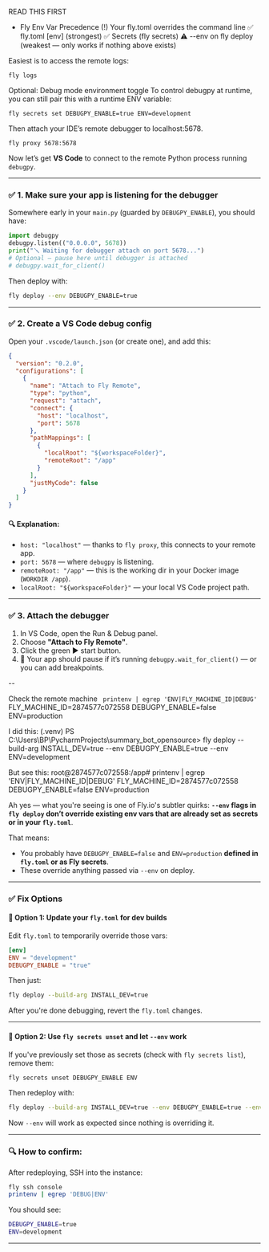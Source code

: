 READ THIS FIRST
* Fly Env Var Precedence
(!) Your fly.toml overrides the command line
✅ fly.toml [env] (strongest)
✅ Secrets (fly secrets)
⚠️ --env on fly deploy (weakest — only works if nothing above exists)




Easiest is to access the remote logs:

``fly logs``


Optional: Debug mode environment toggle
To control debugpy at runtime, you can still pair this with a runtime ENV variable:

``fly secrets set DEBUGPY_ENABLE=true ENV=development``


Then attach your IDE’s remote debugger to localhost:5678.


``fly proxy 5678:5678``


Now let’s get **VS Code** to connect to the remote Python process running `debugpy`.

---

### ✅ 1. Make sure your app is listening for the debugger

Somewhere early in your `main.py` (guarded by `DEBUGPY_ENABLE`), you should have:

```python
import debugpy
debugpy.listen(("0.0.0.0", 5678))
print("🪛 Waiting for debugger attach on port 5678...")
# Optional — pause here until debugger is attached
# debugpy.wait_for_client()
```

Then deploy with:
```bash
fly deploy --env DEBUGPY_ENABLE=true
```

---

### ✅ 2. Create a VS Code debug config

Open your `.vscode/launch.json` (or create one), and add this:

```json
{
  "version": "0.2.0",
  "configurations": [
    {
      "name": "Attach to Fly Remote",
      "type": "python",
      "request": "attach",
      "connect": {
        "host": "localhost",
        "port": 5678
      },
      "pathMappings": [
        {
          "localRoot": "${workspaceFolder}",
          "remoteRoot": "/app"
        }
      ],
      "justMyCode": false
    }
  ]
}
```

#### 🔍 Explanation:
- `host: "localhost"` — thanks to `fly proxy`, this connects to your remote app.
- `port: 5678` — where `debugpy` is listening.
- `remoteRoot: "/app"` — this is the working dir in your Docker image (`WORKDIR /app`).
- `localRoot: "${workspaceFolder}"` — your local VS Code project path.

---

### ✅ 3. Attach the debugger

1. In VS Code, open the Run & Debug panel.
2. Choose **"Attach to Fly Remote"**.
3. Click the green ► start button.
4. 🎯 Your app should pause if it’s running `debugpy.wait_for_client()` — or you can add breakpoints.

--

Check the remote machine
`` printenv | egrep 'ENV|FLY_MACHINE_ID|DEBUG'``
FLY_MACHINE_ID=2874577c072558
DEBUGPY_ENABLE=false
ENV=production

I did this:
(.venv) PS C:\Users\BP\PycharmProjects\summary_bot_opensource> fly deploy --build-arg INSTALL_DEV=true --env DEBUGPY_ENABLE=true --env ENV=development

But see this:
root@2874577c072558:/app# printenv | egrep 'ENV|FLY_MACHINE_ID|DEBUG'
FLY_MACHINE_ID=2874577c072558
DEBUGPY_ENABLE=false
ENV=production

Ah yes — what you're seeing is one of Fly.io's subtler quirks: **`--env` flags in `fly deploy` don’t override existing env vars that are already set as secrets or in your `fly.toml`**.

That means:
- You probably have `DEBUGPY_ENABLE=false` and `ENV=production` **defined in `fly.toml` or as Fly secrets**.
- These override anything passed via `--env` on deploy.

---

### ✅ Fix Options

#### 🔧 **Option 1: Update your `fly.toml` for dev builds**
Edit `fly.toml` to temporarily override those vars:

```toml
[env]
ENV = "development"
DEBUGPY_ENABLE = "true"
```

Then just:
```bash
fly deploy --build-arg INSTALL_DEV=true
```

After you're done debugging, revert the `fly.toml` changes.

---

#### 🔧 **Option 2: Use `fly secrets unset` and let `--env` work**

If you've previously set those as secrets (check with `fly secrets list`), remove them:

```bash
fly secrets unset DEBUGPY_ENABLE ENV
```

Then redeploy with:
```bash
fly deploy --build-arg INSTALL_DEV=true --env DEBUGPY_ENABLE=true --env ENV=development
```

Now `--env` will work as expected since nothing is overriding it.

---

### 🔍 How to confirm:

After redeploying, SSH into the instance:

```bash
fly ssh console
printenv | egrep 'DEBUG|ENV'
```

You should see:

```bash
DEBUGPY_ENABLE=true
ENV=development
```

---
